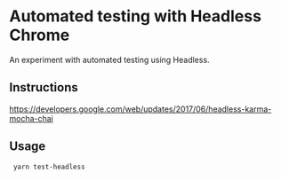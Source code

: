 # Automated testing with Headless Chrome

An experiment with automated testing using Headless.

## Instructions
https://developers.google.com/web/updates/2017/06/headless-karma-mocha-chai

## Usage
```bash
 yarn test-headless
```